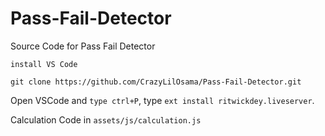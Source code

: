 # Pass-Fail-Detector
Source Code for Pass Fail Detector

``install VS Code``

```shell
git clone https://github.com/CrazyLilOsama/Pass-Fail-Detector.git
```
Open VSCode and ``type ctrl+P``, type ``ext install ritwickdey.liveserver``.

Calculation Code in ``assets/js/calculation.js``

